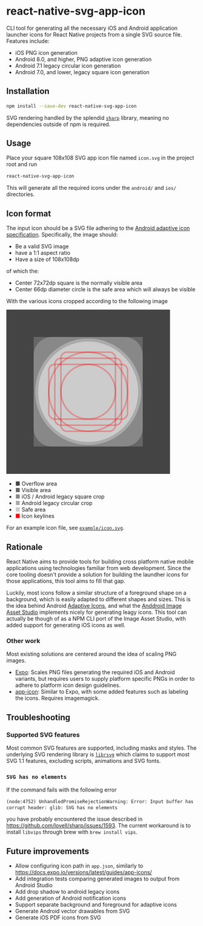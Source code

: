 # react-native-svg-app-icon

CLI tool for generating all the necessary iOS and Android application launcher icons for React Native projects from a single SVG source file. Features include:

- iOS PNG icon generation
- Android 8.0, and higher, PNG adaptive icon generation
- Android 7.1 legacy circular icon generation
- Android 7.0, and lower, legacy square icon generation

## Installation

```bash
npm install --save-dev react-native-svg-app-icon
```

SVG rendering handled by the splendid [`sharp`](https://github.com/lovell/sharp) library, meaning no dependencies outside of npm is required.

## Usage

Place your square 108x108 SVG app icon file named `icon.svg` in the project root and run

```bash
react-native-svg-app-icon
```

This will generate all the required icons under the `android/` and `ios/` directories.

## Icon format

The input icon should be a SVG file adhering to the [Android adaptive icon specification](https://developer.android.com/guide/practices/ui_guidelines/icon_design_adaptive). Specifically, the image should:

- Be a valid SVG image
- have a 1:1 aspect ratio
- Have a size of 108x108dp

of which the:

- Center 72x72dp square is the normally visible area
- Center 66dp diameter circle is the safe area which will always be visible

With the various icons cropped according to the following image

![Icon copping anatomy](cropping.svg)

- <span style="color: #444">&#9632;</span> Overflow area
- <span style="color: #666">&#9632;</span> Visible area
- <span style="color: #888">&#9632;</span> iOS / Android legacy square crop
- <span style="color: #AAA">&#9632;</span> Android legacy circular crop
- <span style="color: #CCC">&#9632;</span> Safe area
- <span style="color: #F00">&#9632;</span> Icon keylines

For an example icon file, see [`example/icon.svg`](example/icon.svg).

## Rationale

React Native aims to provide tools for building cross platform native mobile applications using technologies familiar from web development. Since the core tooling doesn't provide a solution for building the laundher icons for those applications, this tool aims to fill that gap.

Luckily, most icons follow a similar structure of a foreground shape on a background, which is easily adapted to different shapes and sizes. This is the idea behind Android [Adaptive Icons](https://developer.android.com/guide/practices/ui_guidelines/icon_design_adaptive), and what the [Anddroid Image Asset Studio](https://developer.android.com/studio/write/image-asset-studio) implements nicely for generating leagy icons. This tool can actually be though of as a NPM CLI port of the Image Asset Studio, with added support for generating iOS icons as well.

### Other work

Most existing solutions are centered around the idea of scaling PNG images.

- [Expo](https://docs.expo.io/versions/latest/guides/app-icons/): Scales PNG files generating the required iOS and Android variants, but requires users to supply platform specific PNGs in order to adhere to platform icon design guidelines.
- [app-icon](https://github.com/dwmkerr/app-icon): Similar to Expo, with some added features such as labeling the icons. Requires imagemagick.

## Troubleshooting

### Supported SVG features

Most common SVG features are supported, including masks and styles. The underlying SVG rendering library is [`librsvg`](https://developer.gnome.org/rsvg/stable/rsvg.html) which claims to support most SVG 1.1 features, excluding scripts, animations and SVG fonts.

### `SVG has no elements`

If the command fails with the following error

```
(node:4752) UnhandledPromiseRejectionWarning: Error: Input buffer has corrupt header: glib: SVG has no elements
```

you have probably encountered the issue described in https://github.com/lovell/sharp/issues/1593. The current workaround is to install `libvips` through brew with `brew install vips`.

## Future improvements

- Allow configuring icon path in `app.json`, similarly to https://docs.expo.io/versions/latest/guides/app-icons/
- Add integration tests comparing generated images to output from Android Studio
- Add drop shadow to android legacy icons
- Add generation of Android notification icons
- Support separate background and foreground for adaptive icons
- Generate Android vector drawables from SVG
- Generate iOS PDF icons from SVG
